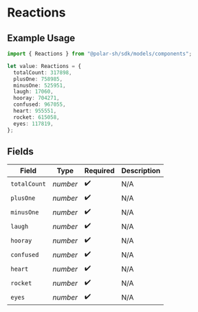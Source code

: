 # Reactions

## Example Usage

```typescript
import { Reactions } from "@polar-sh/sdk/models/components";

let value: Reactions = {
  totalCount: 317898,
  plusOne: 758985,
  minusOne: 525951,
  laugh: 17060,
  hooray: 704271,
  confused: 967055,
  heart: 955551,
  rocket: 615058,
  eyes: 117819,
};
```

## Fields

| Field              | Type               | Required           | Description        |
| ------------------ | ------------------ | ------------------ | ------------------ |
| `totalCount`       | *number*           | :heavy_check_mark: | N/A                |
| `plusOne`          | *number*           | :heavy_check_mark: | N/A                |
| `minusOne`         | *number*           | :heavy_check_mark: | N/A                |
| `laugh`            | *number*           | :heavy_check_mark: | N/A                |
| `hooray`           | *number*           | :heavy_check_mark: | N/A                |
| `confused`         | *number*           | :heavy_check_mark: | N/A                |
| `heart`            | *number*           | :heavy_check_mark: | N/A                |
| `rocket`           | *number*           | :heavy_check_mark: | N/A                |
| `eyes`             | *number*           | :heavy_check_mark: | N/A                |